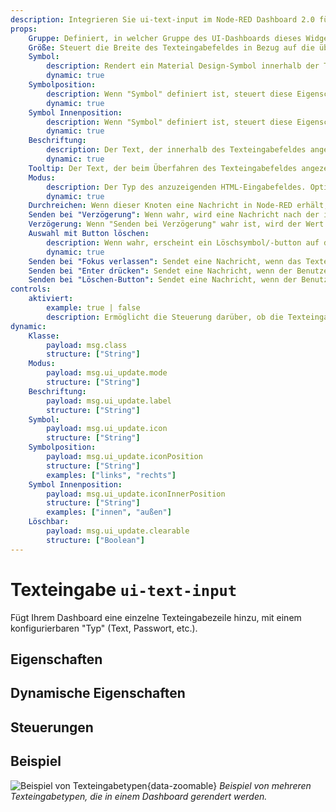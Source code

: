 ```yaml
---
description: Integrieren Sie ui-text-input im Node-RED Dashboard 2.0 für anpassbare, benutzergesteuerte Dateneingabe und Feedback.
props:
    Gruppe: Definiert, in welcher Gruppe des UI-Dashboards dieses Widget gerendert wird.
    Größe: Steuert die Breite des Texteingabefeldes in Bezug auf die übergeordnete Gruppe. Der Maximalwert ist die Breite der Gruppe.
    Symbol:
        description: Rendert ein Material Design-Symbol innerhalb der Texteingabe. Es ist nicht notwendig, das "mdi-" Präfix einzuschließen.
        dynamic: true
    Symbolposition:
        description: Wenn "Symbol" definiert ist, steuert diese Eigenschaft, auf welcher Seite der "Beschriftung" das Symbol gerendert wird.
        dynamic: true
    Symbol Innenposition:
        description: Wenn "Symbol" definiert ist, steuert diese Eigenschaft, ob das Symbol innerhalb oder außerhalb des Texteingabefeldes gerendert wird.
        dynamic: true
    Beschriftung:
        description: Der Text, der innerhalb des Texteingabefeldes angezeigt wird. HTML-Inhalt ist erlaubt.
        dynamic: true
    Tooltip: Der Text, der beim Überfahren des Texteingabefeldes angezeigt wird.
    Modus:
        description: Der Typ des anzuzeigenden HTML-Eingabefeldes. Optionen - text | password | email | number | tel | color | date | time | week | month | datetime-local
        dynamic: true
    Durchreichen: Wenn dieser Knoten eine Nachricht in Node-RED erhält, sollte sie dann so durchgereicht werden, als ob ein neuer Wert in das Eingabefeld eingefügt wurde?
    Senden bei "Verzögerung": Wenn wahr, wird eine Nachricht nach der in "Verzögerung (ms)" angegebenen Verzögerung gesendet.
    Verzögerung: Wenn "Senden bei Verzögerung" wahr ist, wird der Wert im Texteingabefeld nach dieser (ms) Verzögerung gesendet.
    Auswahl mit Button löschen:
        description: Wenn wahr, erscheint ein Löschsymbol/-button auf der rechten Seite, um die Texteingabe zu löschen.
        dynamic: true
    Senden bei "Fokus verlassen": Sendet eine Nachricht, wenn das Texteingabefeld den Fokus verliert. Wird immer gesendet, auch wenn sich der Wert nicht geändert hat.
    Senden bei "Enter drücken": Sendet eine Nachricht, wenn der Benutzer die Eingabetaste drückt. Wird immer gesendet, auch wenn sich der Wert nicht geändert hat.
    Senden bei "Löschen-Button": Sendet eine Nachricht, wenn der Benutzer die Texteingabe mit dem Löschen-Button löscht, der "Auswahl löschen"-Button muss aktiviert sein.
controls:
    aktiviert:
        example: true | false
        description: Ermöglicht die Steuerung darüber, ob die Texteingabe aktiviert ist oder nicht.
dynamic:
    Klasse:
        payload: msg.class
        structure: ["String"]
    Modus:
        payload: msg.ui_update.mode
        structure: ["String"]
    Beschriftung:
        payload: msg.ui_update.label
        structure: ["String"]
    Symbol:
        payload: msg.ui_update.icon
        structure: ["String"]
    Symbolposition:
        payload: msg.ui_update.iconPosition
        structure: ["String"]
        examples: ["links", "rechts"]
    Symbol Innenposition:
        payload: msg.ui_update.iconInnerPosition
        structure: ["String"]
        examples: ["innen", "außen"]
    Löschbar:
        payload: msg.ui_update.clearable
        structure: ["Boolean"]
---
```


<script setup>
    import TryDemo from "./../../../components/TryDemo.vue"
</script>


<TryDemo href="text-input" title="Demo Ausprobieren">

# Texteingabe `ui-text-input`

</TryDemo>

Fügt Ihrem Dashboard eine einzelne Texteingabezeile hinzu, mit einem konfigurierbaren "Typ" (Text, Passwort, etc.).

## Eigenschaften

<PropsTable/>

## Dynamische Eigenschaften

<DynamicPropsTable/>

## Steuerungen

<ControlsTable/>

## Beispiel

![Beispiel von Texteingabetypen](/images/node-examples/ui-text-input.png "Beispiel von Texteingabetypen"){data-zoomable}
*Beispiel von mehreren Texteingabetypen, die in einem Dashboard gerendert werden.*